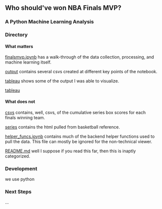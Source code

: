 ## Who should've won NBA Finals MVP?

### A Python Machine Learning Analysis

### Directory

#### What matters

[finalsmvp.ipynb](finalsmvp.ipynb) has a walk-through of the data collection, processing, and machine learning itself.

[output](output) contains several csvs created at different key points of the notebook.

[tableau](tableau) shows some of the output I was able to visualize.

[tableau](tableau/predictions_cropped.png)

#### What does not

[csvs](csvs) contains, well, csvs, of the cumulative series box scores for each finals winning team.

[series](series) contains the html pulled from basketball reference.

[helper_funcs.ipynb](helper_funcs.ipynb) contains much of the backend helper functions used to pull the data. This file can mostly be ignored for the non-technical viewer.

[README.md](README.md) well I suppose if you read this far, then this is inaptly categorized.

### Development

we use python

### Next Steps

...
